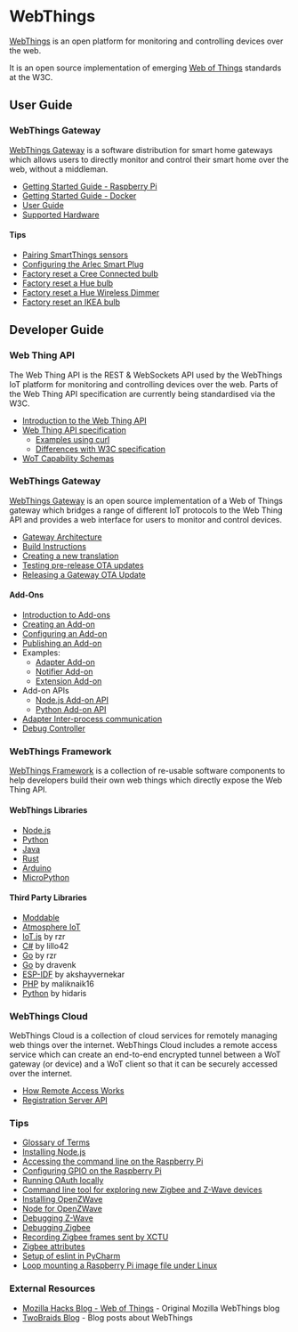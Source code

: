 # WebThings

[WebThings](https://webthings.io/) is an open platform for monitoring and controlling devices over the web.

It is an open source implementation of emerging [Web of Things](https://www.w3.org/WoT/) standards at the W3C.

## User Guide
### WebThings Gateway
[WebThings Gateway](https://webthings.io/gateway/) is a software distribution for smart home gateways which allows users to directly monitor and control their smart home over the web, without a middleman.
* [Getting Started Guide - Raspberry Pi](./gateway-getting-started-guide.md)
* [Getting Started Guide - Docker](https://github.com/WebThingsIO/gateway-docker/blob/master/README.md)
* [User Guide](./gateway-user-guide.md)
* [Supported Hardware](https://github.com/WebThingsIO/wiki/wiki/Supported-Hardware)

#### Tips
* [Pairing SmartThings sensors](https://github.com/WebThingsIO/wiki/wiki/Pairing-SmartThings-sensors)
* [Configuring the Arlec Smart Plug](https://github.com/WebThingsIO/wiki/wiki/Arlec-Smart-Plug)
* [Factory reset a Cree Connected bulb](https://github.com/WebThingsIO/wiki/wiki/HOWTO%3A-Factory-reset-a-Cree-Connected-bulb)
* [Factory reset a Hue bulb](https://github.com/WebThingsIO/wiki/wiki/HOWTO%3A-Factory-reset-a-Hue-bulb)
* [Factory reset a Hue Wireless Dimmer](https://github.com/WebThingsIO/wiki/wiki/HOWTO%3A-Factory-reset-a-Hue-Wireless-Dimmer)
* [Factory reset an IKEA bulb](https://github.com/WebThingsIO/wiki/wiki/HOWTO%3A-Factory-reset-an-IKEA-bulb)

## Developer Guide

### Web Thing API
The Web Thing API is the REST & WebSockets API used by the WebThings IoT platform for monitoring and controlling devices over the web. Parts of the Web Thing API specification are currently being standardised via the W3C.
* [Introduction to the Web Thing API](https://github.com/WebThingsIO/wot/blob/gh-pages/README.md)
* [Web Thing API specification](https://webthings.io/api/)
  * [Examples using curl](https://github.com/WebThingsIO/curl-examples/blob/master/README.md)
  * [Differences with W3C specification](https://github.com/webthingsio/wiki/wiki/Mozilla-W3C-Differences)
* [WoT Capability Schemas](https://webthings.io/schemas/)

### WebThings Gateway
[WebThings Gateway](https://webthings.io/gateway/) is an open source implementation of a Web of Things gateway which bridges a range of different IoT protocols to the Web Thing API and provides a web interface for users to monitor and control devices.
* [Gateway Architecture](https://github.com/WebThingsIO/wiki/wiki/Gateway-Architecture)
* [Build Instructions](https://github.com/WebThingsIO/gateway#readme)
* [Creating a new translation](https://github.com/WebThingsIO/wiki/wiki/Fluent%3A-Making-a-new-translation)
* [Testing pre-release OTA updates](https://github.com/WebThingsIO/wiki/wiki/Testing-prerelease-OTA-updates)
* [Releasing a Gateway OTA Update](https://github.com/WebThingsIO/wiki/wiki/How-To-Release-a-Gateway-OTA-Update)

#### Add-Ons
* [Introduction to Add-ons](https://github.com/WebThingsIO/addon-list/blob/master/guidelines.md)
* [Creating an Add-on](https://github.com/WebThingsIO/wiki/wiki/HOWTO%3A-Create-an-add-on)
* [Configuring an Add-on](https://github.com/WebThingsIO/wiki/wiki/Add-on-Configuration)
* [Publishing an Add-on](https://github.com/WebThingsIO/addon-list#readme)
* Examples:
  * [Adapter Add-on](https://github.com/WebThingsIO/example-adapter)
  * [Notifier Add-on](https://github.com/WebThingsIO/example-notifier)
  * [Extension Add-on](https://github.com/WebThingsIO/example-extension)
* Add-on APIs
  * [Node.js Add-on API](https://github.com/WebThingsIO/gateway-addon-node)
  * [Python Add-on API](https://github.com/WebThingsIO/gateway-addon-python)
* [Adapter Inter-process communication](https://github.com/WebThingsIO/wiki/wiki/Adapter-IPC)
* [Debug Controller](https://github.com/WebThingsIO/wiki/wiki/Using-the-debug-controller)

### WebThings Framework
[WebThings Framework](https://webthings.io/framework/) is a collection of re-usable software components to help developers build their own web things which directly expose the Web Thing API.

#### WebThings Libraries
* [Node.js](https://github.com/WebThingsIO/webthing-node)
* [Python](https://github.com/WebThingsIO/webthing-python)
* [Java](https://github.com/WebThingsIO/webthing-java)
* [Rust](https://github.com/WebThingsIO/webthing-rust)
* [Arduino](https://github.com/WebThingsIO/webthing-arduino)
* [MicroPython](https://github.com/WebThingsIO/webthing-upy)

#### Third Party Libraries
* [Moddable](https://github.com/Moddable-OpenSource/moddable/blob/public/documentation/network/webthings.md)
* [Atmosphere IoT](https://developer.atmosphereiot.com/documents/guides/gettingstartedwebthings.html)
* [IoT.js](https://github.com/rzr/webthing-iotjs) by rzr
* [C#](https://github.com/lillo42/webthing-csharp) by lillo42
* [Go](https://github.com/rzr/webthing-go) by rzr
* [Go](https://github.com/dravenk/webthing-go) by dravenk
* [ESP-IDF](https://github.com/akshayvernekar/esp-webthing) by akshayvernekar
* [PHP](https://github.com/maliknaik16/webthing-php) by maliknaik16
* [Python](https://github.com/hidaris/aiowebthing) by hidaris

### WebThings Cloud
WebThings Cloud is a collection of cloud services for remotely managing web things over the internet. WebThings Cloud includes a remote access service which can create an end-to-end encrypted tunnel between a WoT gateway (or device) and a WoT client so that it can be securely accessed over the internet.
* [How Remote Access Works](https://github.com/WebThingsIO/registration_server/blob/master/doc/flow.md)
* [Registration Server API](https://github.com/WebThingsIO/registration_server/blob/master/doc/api.md)

### Tips
* [Glossary of Terms](https://github.com/WebThingsIO/wiki/wiki/Glossary-of-Terms)
* [Installing Node.js](https://github.com/WebThingsIO/wiki/wiki/Installing-Node.js)
* [Accessing the command line on the Raspberry Pi](https://github.com/WebThingsIO/wiki/wiki/Logging-into-the-Raspberry-Pi)
* [Configuring GPIO on the Raspberry Pi](https://github.com/webthingsio/wiki/wiki/Configuring-GPIO-for-use-with-the-gpio-adapter)
* [Running OAuth locally](https://github.com/WebThingsIO/wiki/wiki/Running-OAuth-Locally)
* [Command line tool for exploring new Zigbee and Z-Wave devices](https://github.com/WebThingsIO/wiki/wiki/Command-Line-Tool)
* [Installing OpenZWave](https://github.com/WebThingsIO/wiki/wiki/Installing-OpenZWave)
* [Node for OpenZWave](https://github.com/WebThingsIO/wiki/wiki/Node-for-OpenZWave)
* [Debugging Z-Wave](https://github.com/WebThingsIO/wiki/wiki/Debugging-OpenZWave)
* [Debugging Zigbee](https://github.com/WebThingsIO/wiki/wiki/Debugging-Zigbee)
* [Recording Zigbee frames sent by XCTU](https://github.com/WebThingsIO/wiki/wiki/Recording-Frames-sent-by-XCTU-(Zigbee))
* [Zigbee attributes](https://github.com/WebThingsIO/wiki/wiki/Zigbee-Attributes)
* [Setup of eslint in PyCharm](https://github.com/WebThingsIO/wiki/wiki/PyCharm-Setup)
* [Loop mounting a Raspberry Pi image file under Linux](https://github.com/WebThingsIO/wiki/wiki/Loop-mounting-a-Raspberry-Pi-image-file-under-Linux)

### External Resources
* [Mozilla Hacks Blog - Web of Things](https://hacks.mozilla.org/category/web-of-things/) - Original Mozilla WebThings blog
* [TwoBraids Blog](https://www.twobraids.com/search/label/programming) - Blog posts about WebThings
